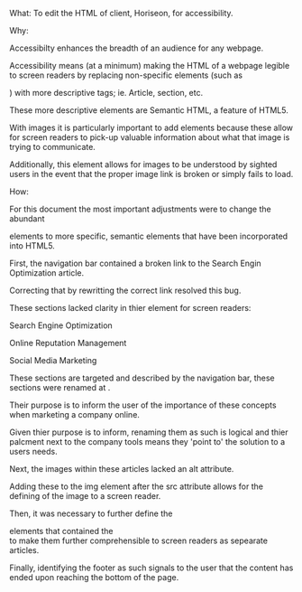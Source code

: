What: To edit the HTML of client, Horiseon, for accessibility. 

Why: 

Accessibilty enhances the breadth of an audience for any webpage. 

Accessibility means (at a minimum) making the HTML of a webpage legible to screen readers by replacing non-specific elements (such as <div>) with more descriptive tags; ie. Article, section, etc. 

These more descriptive elements are Semantic HTML, a feature of HTML5.

With images it is particularly important to add <atl> elements because these allow for screen readers to pick-up valuable information about what that image is trying to communicate. 

Additionally, this element allows for images to be understood by sighted users in the event that the proper image link is broken or simply fails to load.

How: 

For this document the most important adjustments were to change the abundant <div> elements to more specific, semantic elements that have been incorporated into HTML5.

First, the navigation bar contained a broken link to the Search Engin Optimization article. 

Correcting that by rewritting the correct link resolved this bug.

These sections lacked clarity in thier element for screen readers:

Search Engine Optimization

Online Reputation Management

Social Media Marketing

These sections are targeted and described by the navigation bar, these sections were renamed at <articles>.

Their purpose is to inform the user of the importance of these concepts when marketing a company online. 

Given thier purpose is to inform, renaming them as such is logical and thier palcment next to the company tools means they 'point to' the solution to a users needs.

Next, the images within these articles lacked an alt attribute.

Adding these to the img element after the src attribute allows for the defining of the image to a screen reader. 

Then, it was necessary to further define the <div> elements that contained the <article> to make them further comprehensible to screen readers as sepearate articles.

Finally, identifying the footer as such signals to the user that the content has ended upon reaching the bottom of the page. 
